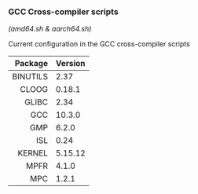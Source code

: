 ### GCC Cross-compiler scripts  
_(amd64.sh & aarch64.sh)_

Current configuration in the GCC cross-compiler scripts

Package|Version
--:|:--
BINUTILS|2.37
CLOOG|0.18.1
GLIBC|2.34
GCC|10.3.0
GMP|6.2.0
ISL|0.24
KERNEL|5.15.12
MPFR|4.1.0
MPC|1.2.1
